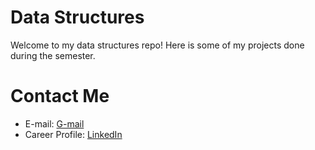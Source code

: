 # Data Structures

Welcome to my data structures repo! Here is some of my projects done during the semester.

# Contact Me
* E-mail: [G-mail](https://mail.google.com/mail/?view=cm&fs=1&to=jinghoong2000@gmail.com&su=SUBJECT&body=BODY)
* Career Profile: [LinkedIn](https://www.linkedin.com/in/loh-jing-hoong-14a187186/)
